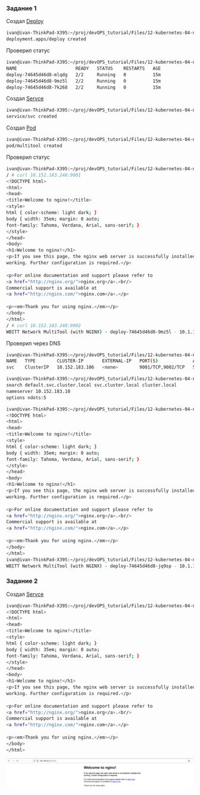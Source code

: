 ### Задание 1

Создал [Deploy](https://github.com/northsilver/devOPS_tutorial/blob/master/Files/12-kubernetes-04-net1/deploy.yaml)
```bash
ivan@ivan-ThinkPad-X395:~/proj/devOPS_tutorial/Files/12-kubernetes-04-net1$ sudo kubectl apply -f deploy.yaml 
deployment.apps/deploy created
```
Проверил статус
```bash
ivan@ivan-ThinkPad-X395:~/proj/devOPS_tutorial/Files/12-kubernetes-04-net1$ sudo kubect get pods
NAME                      READY   STATUS    RESTARTS   AGE
deploy-74645d46d8-mlqdg   2/2     Running   0          15m
deploy-74645d46d8-9mz5l   2/2     Running   0          15m
deploy-74645d46d8-7k268   2/2     Running   0          15m
```
Создал [Servce](https://github.com/northsilver/devOPS_tutorial/blob/master/Files/12-kubernetes-04-net1/svc.yaml)
```bash
ivan@ivan-ThinkPad-X395:~/proj/devOPS_tutorial/Files/12-kubernetes-04-net1$ sudo kubectl apply -f svc.yaml 
service/svc created
```
Создал [Pod](https://github.com/northsilver/devOPS_tutorial/blob/master/Files/12-kubernetes-04-net1/pod.yaml)
```bash
ivan@ivan-ThinkPad-X395:~/proj/devOPS_tutorial/Files/12-kubernetes-04-net1$ sudo kubectl apply -f pod.yaml 
pod/multitool created
```
Проверил статус
```bash
ivan@ivan-ThinkPad-X395:~/proj/devOPS_tutorial/Files/12-kubernetes-04-net1$ sudo kubectl exec -it multitool -- sh
/ # curl 10.152.183.248:9001
<!DOCTYPE html>
<html>
<head>
<title>Welcome to nginx!</title>
<style>
html { color-scheme: light dark; }
body { width: 35em; margin: 0 auto;
font-family: Tahoma, Verdana, Arial, sans-serif; }
</style>
</head>
<body>
<h1>Welcome to nginx!</h1>
<p>If you see this page, the nginx web server is successfully installed and
working. Further configuration is required.</p>

<p>For online documentation and support please refer to
<a href="http://nginx.org/">nginx.org</a>.<br/>
Commercial support is available at
<a href="http://nginx.com/">nginx.com</a>.</p>

<p><em>Thank you for using nginx.</em></p>
</body>
</html>
/ # curl 10.152.183.248:9002
WBITT Network MultiTool (with NGINX) - deploy-74645d46d8-9mz5l - 10.1.128.217 - HTTP: 8080 , HTTPS: 443 . (Formerly praqma/network-multitool)
```
Проверил через DNS
```bash
ivan@ivan-ThinkPad-X395:~/proj/devOPS_tutorial/Files/12-kubernetes-04-net1$ sudo kubectl get svc svc
NAME   TYPE        CLUSTER-IP       EXTERNAL-IP   PORT(S)             AGE
svc    ClusterIP   10.152.183.106   <none>        9001/TCP,9002/TCP   57s
```
```bash
ivan@ivan-ThinkPad-X395:~/proj/devOPS_tutorial/Files/12-kubernetes-04-net1$ sudo kubectl exec multitool -- cat /etc/resolv.conf
search default.svc.cluster.local svc.cluster.local cluster.local
nameserver 10.152.183.10
options ndots:5
```
```bash
ivan@ivan-ThinkPad-X395:~/proj/devOPS_tutorial/Files/12-kubernetes-04-net1$ sudo kubectl exec multitool -- curl -s svc.default.svc.cluster.local:9001
<!DOCTYPE html>
<html>
<head>
<title>Welcome to nginx!</title>
<style>
html { color-scheme: light dark; }
body { width: 35em; margin: 0 auto;
font-family: Tahoma, Verdana, Arial, sans-serif; }
</style>
</head>
<body>
<h1>Welcome to nginx!</h1>
<p>If you see this page, the nginx web server is successfully installed and
working. Further configuration is required.</p>

<p>For online documentation and support please refer to
<a href="http://nginx.org/">nginx.org</a>.<br/>
Commercial support is available at
<a href="http://nginx.com/">nginx.com</a>.</p>

<p><em>Thank you for using nginx.</em></p>
</body>
</html>
ivan@ivan-ThinkPad-X395:~/proj/devOPS_tutorial/Files/12-kubernetes-04-net1$ sudo kubectl exec multitool -- curl -s svc.default.svc.cluster.local:9002
WBITT Network MultiTool (with NGINX) - deploy-74645d46d8-jq9sp - 10.1.128.246 - HTTP: 8080 , HTTPS: 443 . (Formerly praqma/network-multitool)
```

### Задание 2

Создал [Servce](https://github.com/northsilver/devOPS_tutorial/blob/master/Files/12-kubernetes-04-net1/svcNodePort.yaml)

```bash
ivan@ivan-ThinkPad-X395:~/proj/devOPS_tutorial/Files/12-kubernetes-04-net1$ curl http://192.168.56.12:30080
<!DOCTYPE html>
<html>
<head>
<title>Welcome to nginx!</title>
<style>
html { color-scheme: light dark; }
body { width: 35em; margin: 0 auto;
font-family: Tahoma, Verdana, Arial, sans-serif; }
</style>
</head>
<body>
<h1>Welcome to nginx!</h1>
<p>If you see this page, the nginx web server is successfully installed and
working. Further configuration is required.</p>

<p>For online documentation and support please refer to
<a href="http://nginx.org/">nginx.org</a>.<br/>
Commercial support is available at
<a href="http://nginx.com/">nginx.com</a>.</p>

<p><em>Thank you for using nginx.</em></p>
</body>
</html>
```


![2](https://github.com/northsilver/devOPS_tutorial/blob/master/PICtures/Screenshot%20from%202023-10-24%2016-27-39.png)